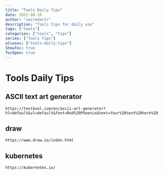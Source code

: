 ```yaml
---
title: "Tools Daily Tips"
date: 2022-08-18
author: "sacredartr"
description: "Tools tips for daily use"
tags: ["tools"]
categories: ["tools", "tips"]
series: ["Tools Tips"]
aliases: ["tools-daily-tips"]
ShowToc: true
TocOpen: true
---
```


# Tools Daily Tips

## ASCII text art generator
```url
https://textkool.com/en/ascii-art-generator?hl=default&vl=default&font=Red%20Phoenix&text=Your%20text%20here%20
```

## draw
```url
https://www.draw.io/index.html
```

## kubernetes

```url
https://kubernetes.io/
```

